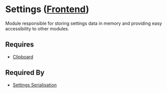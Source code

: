 # Settings ([Frontend](../../frontend.md))

Module responsible for storing settings data in memory and providing easy accessibility to other modules.

## Requires

- [Clipboard](../../user_input/clipboard/clipboard.md)

## Required By

- [Settings Serialisation](../../settings_file_format/serialisation.md)
